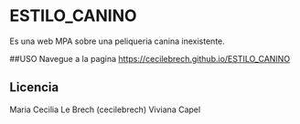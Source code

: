 # ESTILO_CANINO

Es una web MPA sobre una peliqueria canina inexistente.



##USO
Navegue a la pagina 
https://cecilebrech.github.io/ESTILO_CANINO

## Licencia
Maria Cecilia Le Brech (cecilebrech)
Viviana Capel 
